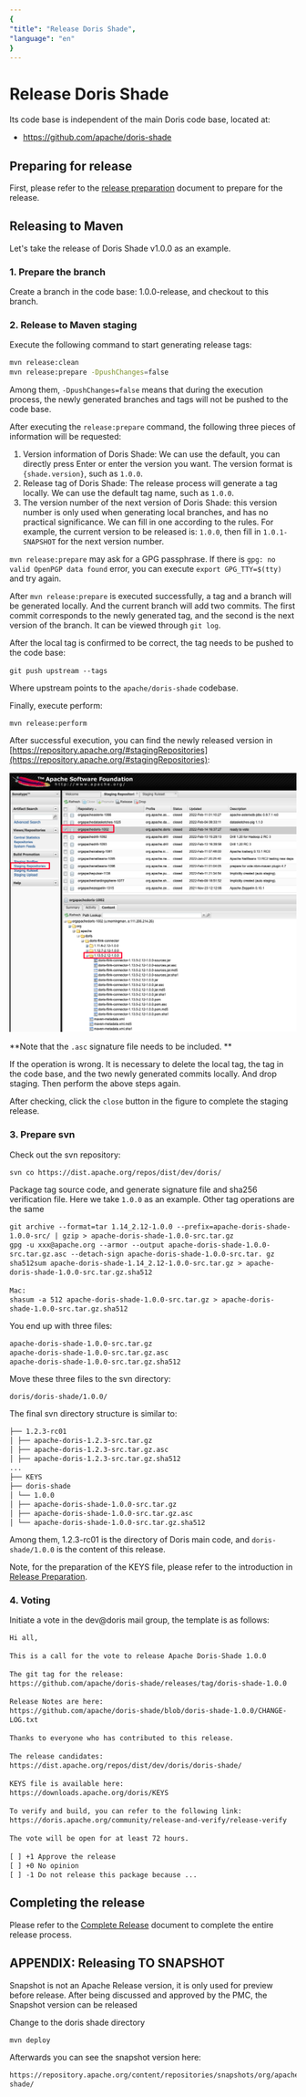 ```yaml
---
{
"title": "Release Doris Shade",
"language": "en"
}
---
```


<!-- 
Licensed to the Apache Software Foundation (ASF) under one
or more contributor license agreements.  See the NOTICE file
distributed with this work for additional information
regarding copyright ownership.  The ASF licenses this file
to you under the Apache License, Version 2.0 (the
"License"); you may not use this file except in compliance
with the License.  You may obtain a copy of the License at

  http://www.apache.org/licenses/LICENSE-2.0

Unless required by applicable law or agreed to in writing,
software distributed under the License is distributed on an
"AS IS" BASIS, WITHOUT WARRANTIES OR CONDITIONS OF ANY
KIND, either express or implied.  See the License for the
specific language governing permissions and limitations
under the License.
-->

# Release Doris Shade

Its code base is independent of the main Doris code base, located at:

- https://github.com/apache/doris-shade

## Preparing for release

First, please refer to the [release preparation](./release-prepare.md) document to prepare for the release.

## Releasing to Maven

Let's take the release of Doris Shade v1.0.0 as an example.

### 1. Prepare the branch

Create a branch in the code base: 1.0.0-release, and checkout to this branch.

### 2. Release to Maven staging

Execute the following command to start generating release tags:

```bash
mvn release:clean
mvn release:prepare -DpushChanges=false
```

Among them, `-DpushChanges=false` means that during the execution process, the newly generated branches and tags will not be pushed to the code base.

After executing the `release:prepare` command, the following three pieces of information will be requested:

1. Version information of Doris Shade: We can use the default, you can directly press Enter or enter the version you want. The version format is `{shade.version}`, such as `1.0.0`.
2. Release tag of Doris Shade: The release process will generate a tag locally. We can use the default tag name, such as `1.0.0`.
3. The version number of the next version of Doris Shade: this version number is only used when generating local branches, and has no practical significance. We can fill in one according to the rules. For example, the current version to be released is: `1.0.0`, then fill in `1.0.1-SNAPSHOT` for the next version number.

`mvn release:prepare` may ask for a GPG passphrase. If there is `gpg: no valid OpenPGP data found` error, you can execute `export GPG_TTY=$(tty)` and try again.

After `mvn release:prepare` is executed successfully, a tag and a branch will be generated locally. And the current branch will add two commits. The first commit corresponds to the newly generated tag, and the second is the next version of the branch. It can be viewed through `git log`.

After the local tag is confirmed to be correct, the tag needs to be pushed to the code base:

`git push upstream --tags`

Where upstream points to the `apache/doris-shade` codebase.

Finally, execute perform:

```
mvn release:perform
```

After successful execution, you can find the newly released version in [https://repository.apache.org/#stagingRepositories](https://repository.apache.org/#stagingRepositories):

![](/docs/images/staging-repositories.png)

**Note that the `.asc` signature file needs to be included. **

If the operation is wrong. It is necessary to delete the local tag, the tag in the code base, and the two newly generated commits locally. And drop staging. Then perform the above steps again.

After checking, click the `close` button in the figure to complete the staging release.

### 3. Prepare svn

Check out the svn repository:

```
svn co https://dist.apache.org/repos/dist/dev/doris/
```

Package tag source code, and generate signature file and sha256 verification file. Here we take `1.0.0` as an example. Other tag operations are the same

```
git archive --format=tar 1.14_2.12-1.0.0 --prefix=apache-doris-shade-1.0.0-src/ | gzip > apache-doris-shade-1.0.0-src.tar.gz
gpg -u xxx@apache.org --armor --output apache-doris-shade-1.0.0-src.tar.gz.asc --detach-sign apache-doris-shade-1.0.0-src.tar. gz
sha512sum apache-doris-shade-1.14_2.12-1.0.0-src.tar.gz > apache-doris-shade-1.0.0-src.tar.gz.sha512

Mac:
shasum -a 512 apache-doris-shade-1.0.0-src.tar.gz > apache-doris-shade-1.0.0-src.tar.gz.sha512
```

You end up with three files:

```
apache-doris-shade-1.0.0-src.tar.gz
apache-doris-shade-1.0.0-src.tar.gz.asc
apache-doris-shade-1.0.0-src.tar.gz.sha512
```

Move these three files to the svn directory:

```
doris/doris-shade/1.0.0/
```

The final svn directory structure is similar to:

```
├── 1.2.3-rc01
│ ├── apache-doris-1.2.3-src.tar.gz
│ ├── apache-doris-1.2.3-src.tar.gz.asc
│ ├── apache-doris-1.2.3-src.tar.gz.sha512
...
├── KEYS
├── doris-shade
│ └── 1.0.0
│ ├── apache-doris-shade-1.0.0-src.tar.gz
│ ├── apache-doris-shade-1.0.0-src.tar.gz.asc
│ └── apache-doris-shade-1.0.0-src.tar.gz.sha512
```

Among them, 1.2.3-rc01 is the directory of Doris main code, and `doris-shade/1.0.0` is the content of this release.

Note, for the preparation of the KEYS file, please refer to the introduction in [Release Preparation](./release-prepare.md).

### 4. Voting

Initiate a vote in the dev@doris mail group, the template is as follows:

```
Hi all,

This is a call for the vote to release Apache Doris-Shade 1.0.0

The git tag for the release:
https://github.com/apache/doris-shade/releases/tag/doris-shade-1.0.0

Release Notes are here:
https://github.com/apache/doris-shade/blob/doris-shade-1.0.0/CHANGE-LOG.txt

Thanks to everyone who has contributed to this release.

The release candidates:
https://dist.apache.org/repos/dist/dev/doris/doris-shade/

KEYS file is available here:
https://downloads.apache.org/doris/KEYS

To verify and build, you can refer to the following link:
https://doris.apache.org/community/release-and-verify/release-verify

The vote will be open for at least 72 hours.

[ ] +1 Approve the release
[ ] +0 No opinion
[ ] -1 Do not release this package because ...
```

## Completing the release

Please refer to the [Complete Release](./release-complete.md) document to complete the entire release process.

## APPENDIX: Releasing TO SNAPSHOT

Snapshot is not an Apache Release version, it is only used for preview before release. After being discussed and approved by the PMC, the Snapshot version can be released

Change to the doris shade directory

```
mvn deploy
```

Afterwards you can see the snapshot version here:

```
https://repository.apache.org/content/repositories/snapshots/org/apache/doris/doris-shade/
```